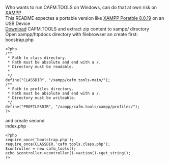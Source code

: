 Who wants to run CAFM.TOOLS on Windows, can do that at own risk on [XAMPP](https://www.apachefriends.org/de/index.html)  
This README expectes a portable version like [XAMPP Poratble 8.0.19](https://sourceforge.net/projects/xampp/files/XAMPP%20Windows/8.0.19/xampp-portable-windows-x64-8.0.19-0-VS16.zip/download) on an USB Device  
[Download](https://github.com/cafmone/cafm.tools/archive/refs/heads/main.zip) CAFM.TOOLS and extract zip content to xampp/ directory   
Open xampp/htpdocs directory with filebrowser an create first:  
boostrap.php  
```
<?php
/** 
 * Path to class directory.
 * Path must be absolute and end with a /.
 * Directory must be readable.
 * 
 */
define("CLASSDIR", "/xampp/cafm.tools-main/");
/** 
 * Path to profiles directory.
 * Path must be absolute and end with a /.
 * Directory must be writeable.
 */
define("PROFILESDIR", "/xampp/cafm.tools/xampp/profiles/");
?>
```
and create second  
index.php  
```
<?php
require_once('bootstrap.php');
require_once(CLASSDIR.'cafm.tools.class.php');
$controller = new cafm_tools();
echo $controller->controller()->action()->get_string();
?>
```

